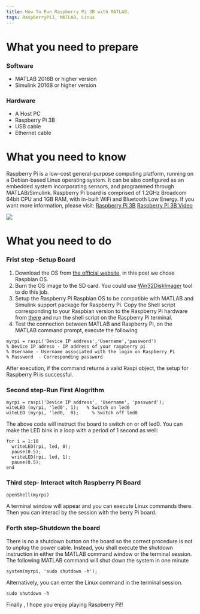 ```yaml
---
title: How To Run Raspberry Pi 3B with MATLAB.
tags: RaspberryPi3, MATLAB, Linux
---
```


# **What you need to prepare**

### **Software** 

* MATLAB 2016B or higher version
* Simulink 2016B or higher version

### **Hardware**
* A Host PC
* Raspberry Pi 3B
* USB cable
* Ethernet cable


# **What you need to know**

Raspberry Pi is a low-cost general-purpose computing platform, running on a Debian-based Linux operating system. It can be also configured as an embedded system incorporating sensors, and programmed through MATLAB/Simulink.
Raspberry Pi board  is comprised of 1.2GHz Broadcom 64bit CPU and 1GB RAM, with in-built WiFi and Bluetooth Low Energy.
If you want more information, please visit:
[Raspberry Pi 3B](http://www.raspberrypi.org/products/raspberry-pi-3-model-b/)
[Raspberry Pi 3B Video](http://www.youtube.com/watch?v=gbJB3387xUw)


![](http://au.element14.com/productimages/standard/en_GB/2525225-40.jpg)


# **What you need to do**
### **Frist step -Setup Board**
1. Download the OS from [the official website](https://www.raspberrypi.org/downloads/), in this post we chose Raspbian OS.
2. Burn the OS image to the SD card. You could use [Win32DiskImager](https://sourceforge.net/projects/win32diskimager/) tool to do this job.
3. Setup the Raspberry Pi Raspbian OS to be compatible with MATLAB and Simulink support package for Raspberry Pi.  Copy the Shell script corresponding to your Raspbian version to the Raspberry Pi hardware from [there](https://github.com/mathworks/Raspbian_OS_Setup) and  run the shell script on the Raspberry Pi terminal.
4. Test the connection between MATLAB and Raspberry Pi,  on the MATLAB command prompt, execute the following

```
myrpi = raspi('Device IP address','Username','password')
% Device IP adress - IP address of your raspberry pi
% Username - Username associated with the login on Raspberry Pi
% Password  - Corresponding password
```


After execution, if the command returns a valid Raspi object, the setup for Raspberry Pi is successful.

### **Second step-Run First Alogrithm**

```
myrpi = raspi('Device IP address', 'Username', 'passward');
witeLED (myrpi, 'led0', 1);   % Switch on led0
witeLED (myrpi, 'led0,  0);     % Switch off led0
```
The above code will instruct the board to switch on or off led0.
You can make the LED bink in a loop with a period of 1 second as well:

```
for i = 1:10
  writeLED(rpi, led, 0);
  pause(0.5);
  writeLED(rpi, led, 1);
  pause(0.5);
end
```

### **Third step- Interact witch Raspberry Pi Board**
```
openShell(myrpi)
```
A terminal window will appear and you can execute Linux commands there.
Then you can interaci by the session with the berry Pi board.

### **Forth step-Shutdown the board**

There is no a shutdown button on the board so the correct procedure is not to unplug the power cable. Instead, you shall execute the shutdown instruction in either the MATLAB command window or the terminal session.
The following MATLAB command will shut down the system in one minute
```
system(myrpi, 'sudo shutdown -h');
```
Alternatively, you can enter the Linux command in the terminal session.
```
sudo shutdown -h
```



Finally , I hope you enjoy playing Raspberry Pi!!